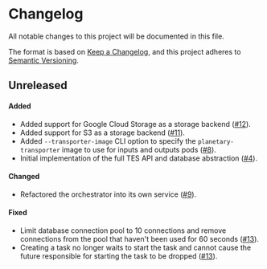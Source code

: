 # Changelog

All notable changes to this project will be documented in this file.

The format is based on [Keep a Changelog](https://keepachangelog.com/en/1.1.0/),
and this project adheres to [Semantic Versioning](https://semver.org/spec/v2.0.0.html).

## Unreleased

#### Added

* Added support for Google Cloud Storage as a storage backend ([#12](https://github.com/stjude-rust-labs/planetary/pull/12)).
* Added support for S3 as a storage backend ([#11](https://github.com/stjude-rust-labs/planetary/pull/11)).
* Added `--transporter-image` CLI option to specify the `planetary-transporter`
  image to use for inputs and outputs pods ([#8](https://github.com/stjude-rust-labs/planetary/pull/8)).
* Initial implementation of the full TES API and database abstraction ([#4](https://github.com/stjude-rust-labs/planetary/pull/4)).

#### Changed

* Refactored the orchestrator into its own service ([#9](https://github.com/stjude-rust-labs/planetary/pull/9)).

#### Fixed

* Limit database connection pool to 10 connections and remove connections from
  the pool that haven't been used for 60 seconds ([#13](https://github.com/stjude-rust-labs/planetary/pull/13)).
* Creating a task no longer waits to start the task and cannot cause the future
  responsible for starting the task to be dropped ([#13](https://github.com/stjude-rust-labs/planetary/pull/13)).